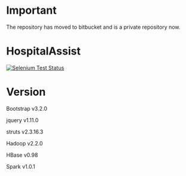 Important
==============
The repository has moved to bitbucket and is a private repository now.

HospitalAssist
==============
[![Selenium Test Status](https://saucelabs.com/browser-matrix/bootstrap.svg)](https://saucelabs.com/u/bootstrap)


Version
=============
Bootstrap v3.2.0

jquery    v1.11.0

struts    v2.3.16.3

Hadoop    v2.2.0

HBase     v0.98

Spark     v1.0.1
